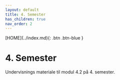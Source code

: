 ```yaml
---
layout: default
title: 4. Semester
has_children: true
nav_order: 2
---
```


<span class="fs-1">
[HOME](../index.md){: .btn .btn-blue }
</span>

# 4. Semester
Undervisnings materiale til modul 4.2 på 4. semester.